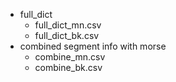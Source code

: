 * full_dict
  + full_dict_mn.csv
  + full_dict_bk.csv
* combined segment info with morse
  + combine_mn.csv
  + combine_bk.csv
